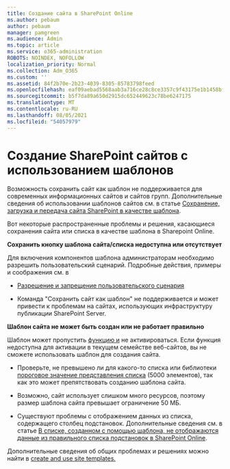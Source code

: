 ```yaml
---
title: Создание сайта в SharePoint Online
ms.author: pebaum
author: pebaum
manager: pamgreen
ms.audience: Admin
ms.topic: article
ms.service: o365-administration
ROBOTS: NOINDEX, NOFOLLOW
localization_priority: Normal
ms.collection: Adm_O365
ms.custom: ''
ms.assetid: 84f2b70e-2b23-4039-8305-85783798feed
ms.openlocfilehash: eaf09aebad5568aab3a716ce28c8ce3357c9f43175e1b1458bfcd43fd95a71fa
ms.sourcegitcommit: b5f7da89a650d2915dc652449623c78be6247175
ms.translationtype: MT
ms.contentlocale: ru-RU
ms.lasthandoff: 08/05/2021
ms.locfileid: "54057979"
---
```

# <a name="create-sharepoint-sites-using-templates"></a>Создание SharePoint сайтов с использованием шаблонов

Возможность сохранить сайт как шаблон не поддерживается для современных информационных сайтов и сайтов групп. Дополнительные сведения об использовании шаблонов сайтов см. в статье [Сохранение, загрузка и передача сайта SharePoint в качестве шаблона](https://docs.microsoft.com/sharepoint/dev/general-development/save-download-and-upload-a-sharepoint-site-as-a-template).

Вот некоторые распространенные проблемы и решения, касающиеся сохранения сайта или списка в качестве шаблона в Sharepoint Online. 

**Сохранить кнопку шаблона сайта/списка недоступна или отсутствует**

Для включения компонентов шаблона администраторам необходимо разрешить пользовательский сценарий. Подробные действия, примеры и соображения см. в 

- [Разрешение и запрещение пользовательского сценария](https://docs.microsoft.com/sharepoint/allow-or-prevent-custom-script)

- Команда "Сохранить сайт как шаблон" не поддерживается и может привести к проблемам на сайтах, использующих инфраструктуру публикации SharePoint Server.

**Шаблон сайта не может быть создан или не работает правильно**

Шаблон может пропустить [функцию и](https://social.technet.microsoft.com/wiki/contents/articles/14423.sharepoint-2013-existing-features-guid.aspx) не активироваться. Если функция недоступна для активации в текущем семействе веб-сайтов, вы не сможете использовать шаблон для создания сайта.

- Проверьте, не превышено ли для какого-то списка или библиотеки [пороговое значение представления списка](https://support.office.com/article/Manage-large-lists-and-libraries-in-SharePoint-B8588DAE-9387-48C2-9248-C24122F07C59) (5000 элементов), так как это может препятствовать созданию шаблона сайта.

- Возможно, сайт использует слишком много ресурсов, поэтому размер шаблона сайта превышает ограничение 50 МБ.


- Существуют проблемы с отображением данных из списка, содержащего столбец подстановок. Дополнительные сведения см. в статье [В списке, созданном с помощью шаблона, не отображаются данные из правильного списка подстановок в SharePoint Online](https://docs.microsoft.com/sharepoint/support/lists-and-libraries/template-generated-list-incorrect-data).

Дополнительные сведения об общих проблемах и решениях можно найти в [create and use site templates.](https://support.office.com/article/Create-and-use-site-templates-60371B0F-00E0-4C49-A844-34759EBDD989)




